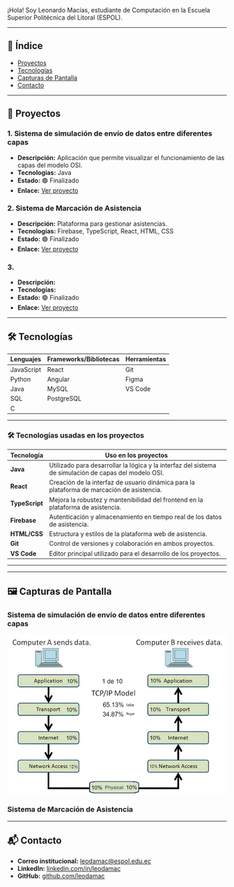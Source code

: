 
¡Hola! Soy Leonardo Macías, estudiante de Computación en la Escuela Superior Politécnica del Litoral (ESPOL).

---

## 📂 Índice

- [Proyectos](#proyectos)
- [Tecnologías](#tecnologías)
- [Capturas de Pantalla](#capturas-de-pantalla)
- [Contacto](#contacto)

---

## 🚀 Proyectos

### 1. Sistema de simulación de envío de datos entre diferentes capas
- **Descripción:** Aplicación que permite visualizar el funcionamiento de las capas del modelo OSI.
- **Tecnologías:** Java
- **Estado:** 🟢 Finalizado
- **Enlace:** [Ver proyecto](https://github.com/leodamac/Proyecto-Redes)

### 2. Sistema de Marcación de Asistencia
- **Descripción:** Plataforma para gestionar asistencias.
- **Tecnologías:** Firebase, TypeScript, React, HTML, CSS
- **Estado:** 🟢 Finalizado
- **Enlace:** [Ver proyecto](https://github.com/leodamac/Voluntariado)

### 3. 
- **Descripción:** 
- **Tecnologías:** 
- **Estado:** 🟢 Finalizado
- **Enlace:** [Ver proyecto](https://github.com/leodamac/)
---

## 🛠️ Tecnologías

| Lenguajes         | Frameworks/Bibliotecas     | Herramientas     |
|-------------------|---------------------------|------------------|
| JavaScript        | React                     | Git              |
| Python            | Angular                   | Figma            |
| Java              | MySQL                   | VS Code          |
| SQL               | PostgreSQL          |                  |
| C                 |                           |                  |
---

### 🛠️ Tecnologías usadas en los proyectos

| Tecnología         | Uso en los proyectos                                                                                   |
|--------------------|-------------------------------------------------------------------------------------------------------|
| **Java**           | Utilizado para desarrollar la lógica y la interfaz del sistema de simulación de capas del modelo OSI. |
| **React**          | Creación de la interfaz de usuario dinámica para la plataforma de marcación de asistencia.             |
| **TypeScript**     | Mejora la robustez y mantenibilidad del frontend en la plataforma de asistencia.                      |
| **Firebase**       | Autenticación y almacenamiento en tiempo real de los datos de asistencia.                             |
| **HTML/CSS**       | Estructura y estilos de la plataforma web de asistencia.                                              |
| **Git**            | Control de versiones y colaboración en ambos proyectos.                                               |
| **VS Code**        | Editor principal utilizado para el desarrollo de los proyectos.                                       |

---

---

## 🖼️ Capturas de Pantalla

### Sistema de simulación de envío de datos entre diferentes capas
![TCP/IP Model with Physical Layer](https://github.com/leodamac/Proyecto-Redes/blob/main/Grupo7_RedesDeDatos/src/main/resources/tcpip.jpg)

### Sistema de Marcación de Asistencia

---

## 📬 Contacto

- **Correo institucional:** [leodamac@espol.edu.ec](mailto:leodamac@espol.edu.ec)
- **LinkedIn:** [linkedin.com/in/leodamac](https://linkedin.com/in/leodamac)
- **GitHub:** [github.com/leodamac](https://github.com/leodamac)
